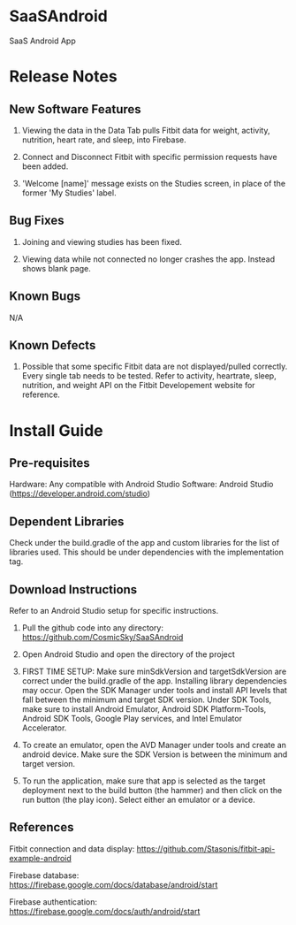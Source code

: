 # SaaSAndroid
SaaS Android App

# Release Notes

## New Software Features

1. Viewing the data in the Data Tab pulls Fitbit data for weight, activity, nutrition, heart rate, and sleep, into Firebase.

2. Connect and Disconnect Fitbit with specific permission requests have been added.

3. 'Welcome [name]' message exists on the Studies screen, in place of the former 'My Studies' label.

## Bug Fixes

1. Joining and viewing studies has been fixed.

2. Viewing data while not connected no longer crashes the app. Instead shows blank page.

## Known Bugs

N/A

## Known Defects

1. Possible that some specific Fitbit data are not displayed/pulled correctly. Every single tab needs to be tested. Refer to activity, heartrate, sleep, nutrition, and weight API on the Fitbit Developement website for reference.

# Install Guide

## Pre-requisites

Hardware: Any compatible with Android Studio
Software: Android Studio (https://developer.android.com/studio)

## Dependent Libraries

Check under the build.gradle of the app and custom libraries for the list of libraries used. This should be under dependencies with the implementation tag.

## Download Instructions

Refer to an Android Studio setup for specific instructions.

1. Pull the github code into any directory: https://github.com/CosmicSky/SaaSAndroid

2. Open Android Studio and open the directory of the project

3. FIRST TIME SETUP: Make sure minSdkVersion and targetSdkVersion are correct under the build.gradle of the app. Installing library dependencies may occur. Open the SDK Manager under tools and install API levels that fall between the minimum and target SDK version. Under SDK Tools, make sure to install Android Emulator, Android SDK Platform-Tools, Android SDK Tools, Google Play services, and Intel Emulator Accelerator.

4. To create an emulator, open the AVD Manager under tools and create an android device. Make sure the SDK Version is between the minimum and target version.

5. To run the application, make sure that app is selected as the target deployment next to the build button (the hammer) and then click on the run button (the play icon). Select either an emulator or a device.

## References

Fitbit connection and data display: https://github.com/Stasonis/fitbit-api-example-android

Firebase database: https://firebase.google.com/docs/database/android/start

Firebase authentication: https://firebase.google.com/docs/auth/android/start
